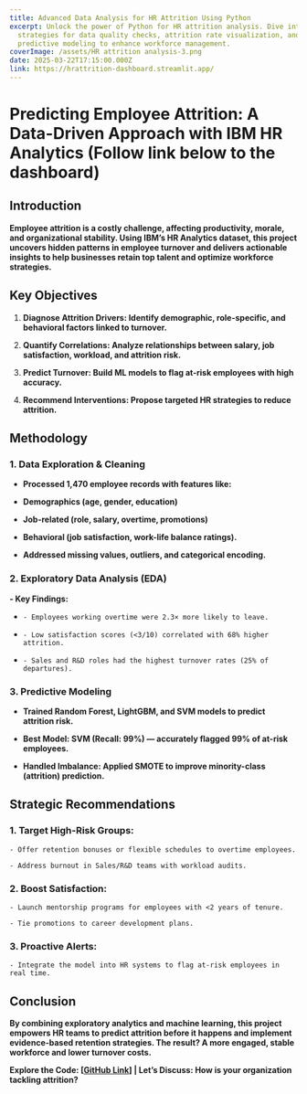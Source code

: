 ```yaml
---
title: Advanced Data Analysis for HR Attrition Using Python
excerpt: Unlock the power of Python for HR attrition analysis. Dive into
  strategies for data quality checks, attrition rate visualization, and
  predictive modeling to enhance workforce management.
coverImage: /assets/HR attrition analysis-3.png
date: 2025-03-22T17:15:00.000Z
link: https://hrattrition-dashboard.streamlit.app/
---
```

# **Predicting Employee Attrition: A Data-Driven Approach with IBM HR Analytics (Follow link below to the dashboard)**

## **Introduction**

**Employee attrition is a costly challenge, affecting productivity, morale, and organizational stability. Using IBM’s HR Analytics dataset, this project uncovers hidden patterns in employee turnover and delivers actionable insights to help businesses retain top talent and optimize workforce strategies.**

## **Key Objectives**

1.  **Diagnose Attrition Drivers: Identify demographic, role-specific, and behavioral factors linked to turnover.**
    
2.  **Quantify Correlations: Analyze relationships between salary, job satisfaction, workload, and attrition risk.**
    
3.  **Predict Turnover: Build ML models to flag at-risk employees with high accuracy.**
    
4.  **Recommend Interventions: Propose targeted HR strategies to reduce attrition.**
    

## **Methodology**

### **1\. Data Exploration & Cleaning**

*   **Processed 1,470 employee records with features like:**
    
*   **Demographics (age, gender, education)**
    
*   **Job-related (role, salary, overtime, promotions)**
    
*   **Behavioral (job satisfaction, work-life balance ratings).**
    
*   **Addressed missing values, outliers, and categorical encoding.**
    

### **2\. Exploratory Data Analysis (EDA)**

**\- Key Findings:**

*   `- Employees working overtime were 2.3× more likely to leave.`
    
*   `- Low satisfaction scores (<3/10) correlated with 68% higher attrition.`
    
*   `- Sales and R&D roles had the highest turnover rates (25% of departures).`
    

### **3\. Predictive Modeling**

*   **Trained Random Forest, LightGBM, and SVM models to predict attrition risk.**
    
*   **Best Model: SVM (Recall: 99%) — accurately flagged 99% of at-risk employees.**
    
*   **Handled Imbalance: Applied SMOTE to improve minority-class (attrition) prediction.**
    

## **Strategic Recommendations**

### **1\. Target High-Risk Groups:**

`- Offer retention bonuses or flexible schedules to overtime employees.`

`- Address burnout in Sales/R&D teams with workload audits.`

### **2\. Boost Satisfaction:**

`- Launch mentorship programs for employees with <2 years of tenure.`

`- Tie promotions to career development plans.`

### **3\. Proactive Alerts:**

`- Integrate the model into HR systems to flag at-risk employees in real time.`

## **Conclusion**

**By combining exploratory analytics and machine learning, this project empowers HR teams to predict attrition before it happens and implement evidence-based retention strategies. The result? A more engaged, stable workforce and lower turnover costs.**

**Explore the Code: \[**[**GitHub Link**](https://github.com/AnnieFiB/my_projects/blob/main/DataAnalysis/notebooks/HR%20Attrition%20Analysis.ipynb)**\] | Let’s Discuss: How is your organization tackling attrition?**